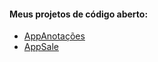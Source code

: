 #### Meus projetos de código aberto:
* [AppAnotações](https://github.com/washingtonbr/appanotacoes)
* [AppSale](https://github.com/washingtonbr/appsale)